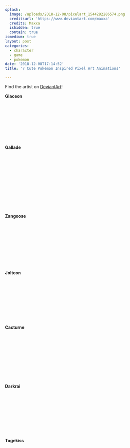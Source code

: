 ```yaml
---
splash:
  image: /uploads/2018-12-08/pixelart_1544282286574.png
  creditsurl: 'https://www.deviantart.com/maxxa'
  credits: Maxxa
  ishidden: true
  contain: true
ismedium: true
layout: post
categories:
  - character
  - game
  - pokemon
date: '2018-12-08T17:14:52'
title: '7 Cute Pokemon Inspired Pixel Art Animations'

---
```

<p>Find the artist on <a href="https://www.deviantart.com/maxxa" target="_blank">DeviantArt</a>!</p><p><strong>Glaceon</strong></p><figure contenteditable="false"><img src="data:image/svg+xml;utf8,&lt;svg xmlns=&quot;http://www.w3.org/2000/svg&quot; xmlns:xlink=&quot;http://www.w3.org/1999/xlink&quot; width=&quot;147&quot; height=&quot;123&quot;&gt;&lt;/svg&gt;" width="147" height="123" data-src="/uploads/2018-12-08/pixelart_1544282408722.png"></figure><p><strong>Gallade</strong></p><figure contenteditable="false"><img src="data:image/svg+xml;utf8,&lt;svg xmlns=&quot;http://www.w3.org/2000/svg&quot; xmlns:xlink=&quot;http://www.w3.org/1999/xlink&quot; width=&quot;180&quot; height=&quot;180&quot;&gt;&lt;/svg&gt;" width="180" height="180" data-src="/uploads/2018-12-08/pixelart_1544282494028.png"></figure><p><strong>Zangoose</strong></p><figure contenteditable="false"><img src="data:image/svg+xml;utf8,&lt;svg xmlns=&quot;http://www.w3.org/2000/svg&quot; xmlns:xlink=&quot;http://www.w3.org/1999/xlink&quot; width=&quot;127&quot; height=&quot;141&quot;&gt;&lt;/svg&gt;" width="127" height="141" data-src="/uploads/2018-12-08/pixelart_1544282532723.png"></figure><p><strong>Jolteon</strong></p><figure contenteditable="false"><img src="data:image/svg+xml;utf8,&lt;svg xmlns=&quot;http://www.w3.org/2000/svg&quot; xmlns:xlink=&quot;http://www.w3.org/1999/xlink&quot; width=&quot;121&quot; height=&quot;134&quot;&gt;&lt;/svg&gt;" width="121" height="134" data-src="/uploads/2018-12-08/pixelart_1544282564681.png"></figure><p><strong>Cacturne</strong></p><figure contenteditable="false"><img src="data:image/svg+xml;utf8,&lt;svg xmlns=&quot;http://www.w3.org/2000/svg&quot; xmlns:xlink=&quot;http://www.w3.org/1999/xlink&quot; width=&quot;143&quot; height=&quot;148&quot;&gt;&lt;/svg&gt;" width="143" height="148" data-src="/uploads/2018-12-08/pixelart_1544282598373.png"></figure><p><strong>Darkrai</strong></p><figure contenteditable="false"><img src="data:image/svg+xml;utf8,&lt;svg xmlns=&quot;http://www.w3.org/2000/svg&quot; xmlns:xlink=&quot;http://www.w3.org/1999/xlink&quot; width=&quot;127&quot; height=&quot;133&quot;&gt;&lt;/svg&gt;" width="127" height="133" data-src="/uploads/2018-12-08/pixelart_1544282637068.png"></figure><p><strong>Togekiss</strong></p><figure contenteditable="false"><img src="data:image/svg+xml;utf8,&lt;svg xmlns=&quot;http://www.w3.org/2000/svg&quot; xmlns:xlink=&quot;http://www.w3.org/1999/xlink&quot; width=&quot;134&quot; height=&quot;73&quot;&gt;&lt;/svg&gt;" width="134" height="73" data-src="/uploads/2018-12-08/pixelart_1544282718115.png"></figure><p><strong><span class="ql-cursor">﻿﻿﻿</span></strong></p>